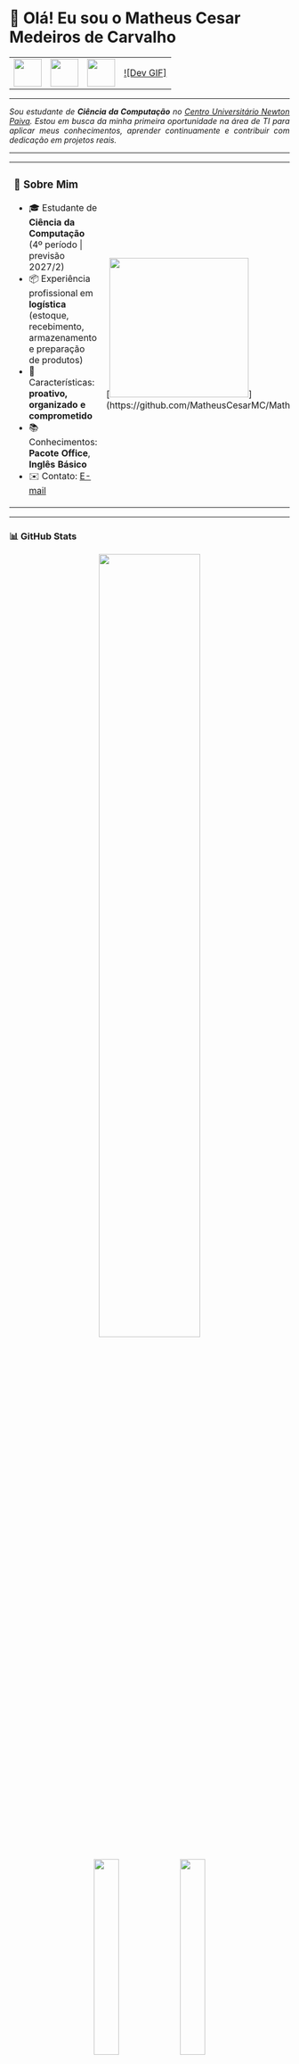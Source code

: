 # 👋 Olá! Eu sou o Matheus Cesar Medeiros de Carvalho

<div align="center">
<table>
<tr>
<td>
<a href="https://github.com/MatheusCesarMC" target="_blank">
  <img src="https://cdn.jsdelivr.net/gh/devicons/devicon/icons/github/github-original.svg" width="50px" height="50px"/>
</a>
</td>
<td>
<a href="https://www.linkedin.com/in/matheus-cesar-1ab28635b/" target="_blank">
  <img src="https://cdn.jsdelivr.net/gh/devicons/devicon/icons/linkedin/linkedin-original.svg" width="50px" height="50px"/>
</a>
</td>
<td>
<a href="mailto:MATHEUSCESARCR7M10@GMAIL.COM" target="_blank">
  <img src="https://cdn.jsdelivr.net/gh/devicons/devicon/icons/google/google-original.svg" width="50px" height="50px"/>
</a>
</td>
<td>
<a href="https://wa.me/5531997816517" target="_blank">
  ![Dev GIF]
</a>
</td>
</tr>
</table>
</div>

---

<div align="justify">
<i>
Sou estudante de <b>Ciência da Computação</b> no 
<a href="https://newtonpaiva.br/" target="_blank">Centro Universitário Newton Paiva</a>.  
Estou em busca da minha primeira oportunidade na área de TI para aplicar meus conhecimentos, aprender continuamente e contribuir com dedicação em projetos reais.  
</i>
</div>

---

<table>
<tr>
<td>

### 🚀 Sobre Mim  
- 🎓 Estudante de **Ciência da Computação** (4º período | previsão 2027/2)  
- 📦 Experiência profissional em **logística** (estoque, recebimento, armazenamento e preparação de produtos)  
- 🔎 Características: **proativo, organizado e comprometido**  
- 📚 Conhecimentos: **Pacote Office**, **Inglês Básico**  
- ✉️ Contato: [E-mail](mailto:MATHEUSCESARCR7M10@GMAIL.COM)  

</td>
<td>
  [<img src="https://raw.githubusercontent.com/MatheusCesarMC/MatheusCesarMC/main/img/dev2.gif" width="250px"/>](https://github.com/MatheusCesarMC/MatheusCesarMC/blob/main/img/dev2.gif)
</td>
</tr>
</table>

---

### 📊 GitHub Stats
<div align="center">
  <img src="http://github-profile-summary-cards.vercel.app/api/cards/profile-details?username=MatheusCesarMC&theme=github_dark" width="60%"/>
  <br/>
  <img src="http://github-profile-summary-cards.vercel.app/api/cards/stats?username=MatheusCesarMC&theme=github_dark" width="30%"/>
  <img src="http://github-profile-summary-cards.vercel.app/api/cards/repos-per-language?username=MatheusCesarMC&theme=github_dark" width="30%"/>
  <img src="https://github-readme-streak-stats.herokuapp.com?user=MatheusCesarMC&theme=dark&hide_border=false" width="40%"/>
</div>

---

### 🛠️ Tecnologias & Ferramentas  

<div align="center">

#### ✅ Conhecimento  
![Java](https://img.shields.io/badge/Java-ED8B00?style=for-the-badge&logo=openjdk&logoColor=white)  
![MySQL](https://img.shields.io/badge/MySQL-4479A1?style=for-the-badge&logo=mysql&logoColor=white)  

#### 📖 Atualmente Estudando  
![Python](https://img.shields.io/badge/Python-3776AB?style=for-the-badge&logo=python&logoColor=white)  
![HTML](https://img.shields.io/badge/HTML5-E34F26?style=for-the-badge&logo=html5&logoColor=white)  
![CSS](https://img.shields.io/badge/CSS3-1572B6?style=for-the-badge&logo=css3&logoColor=white)  

</div>

---

### 🌐 Onde me encontrar
<a href="https://www.linkedin.com/in/matheus-cesar-1ab28635b/" target="_blank"><img alt="Linkedin" src="https://img.shields.io/badge/LinkedIn-0077B5?style=for-the-badge&logo=linkedin&logoColor=white"/></a>
<a href="mailto:MATHEUSCESARCR7M10@GMAIL.COM" target="_blank"><img alt="Gmail" src="https://img.shields.io/badge/Gmail-D14836?style=for-the-badge&logo=gmail&logoColor=white"/></a>
<a href="https://wa.me/5531997816517" target="_blank"><img alt="WhatsApp" src="https://img.shields.io/badge/WhatsApp-25D366?style=for-the-badge&logo=whatsapp&logoColor=white"/></a>
<a href="https://github.com/MatheusCesarMC" target="_blank"><img alt="github" src="https://img.shields.io/badge/GitHub-100000?style=for-the-badge&logo=github&logoColor=white"/></a>

---
